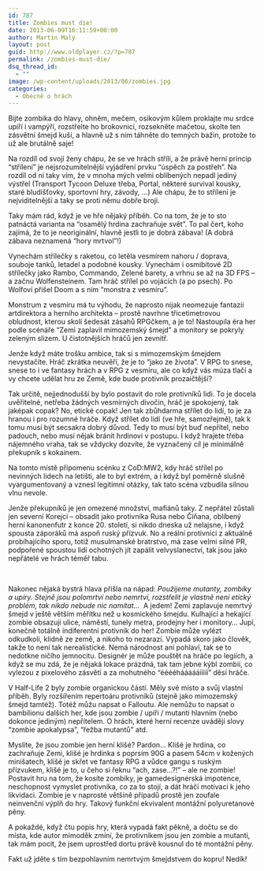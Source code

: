 ```yaml
---
id: 787
title: Zombies must die!
date: 2013-06-09T16:11:59+00:00
author: Martin Malý
layout: post
guid: http://www.oldplayer.cz/?p=787
permalink: /zombies-must-die/
dsq_thread_id:
  - ""
image: /wp-content/uploads/2013/06/zombies.jpg
categories:
  - Obecně o hrách
---
```

Bijte zombíka do hlavy, ohněm, mečem, osikovým kůlem proklajte mu srdce upíří i vampýří, rozstřelte ho brokovnicí, rozsekněte mačetou, skolte ten zásvětní šmejd kuší, a hlavně už s ním táhněte do temných bažin, protože to už ale brutálně saje!

<!--more-->

Na rozdíl od svojí ženy chápu, že se ve hrách střílí, a že právě herní princip &#8220;střílení&#8221; je nejsrozumitelnější vyjádření prvku &#8220;úspěch za postřeh&#8221;. Na rozdíl od ní taky vím, že v mnoha mých velmi oblíbených nepadl jediný výstřel (Transport Tycoon Deluxe třeba, Portal, některé survival kousky, staré bludišťovky, sportovní hry, závody, &#8230;) Ale chápu, že to střílení je nejviditelnější a taky se proti němu dobře brojí.

Taky mám rád, když je ve hře nějaký příběh. Co na tom, že je to sto patnáctá varianta na &#8220;osamělý hrdina zachraňuje svět&#8221;. To pal čert, koho zajímá, že to je neoriginální, hlavně jestli to je dobrá zábava! (A dobrá zábava neznamená &#8220;hory mrtvol&#8221;!)

Vynechám střílečky s raketou, co letěla vesmírem nahoru / doprava, souboje tanků, letadel a podobné kousky. Vynechám i osmibitové 2D střílečky jako Rambo, Commando, Zelené barety, a vrhnu se až na 3D FPS &#8211; a začnu Wolfensteinem. Tam hráč střílel po vojácích (a po psech). Po Wolfovi přišel Doom a s ním &#8220;monstra z vesmíru&#8221;.

Monstrum z vesmíru má tu výhodu, že naprosto nijak neomezuje fantazii artdirektora a herního architekta &#8211; prostě navrhne třicetimetrovou obludnost, kterou skolí šedesát zásahů RPGčkem, a je to! Nastoupila éra her podle scénáře &#8220;Zemi zaplavil mimozemský šmejd&#8221; a monitory se pokryly zeleným slizem. U čistotnějších hráčů jen zevnitř.

Jenže když máte trošku ambice, tak si s mimozemským šmejdem nevystačíte. Hráč zkrátka neuvěří, že je to &#8220;jako ze života&#8221;. V RPG to snese, snese to i ve fantasy hrách a v RPG z vesmíru, ale co když vás múza tlačí a vy chcete udělat hru ze Země, kde bude protivník prozaičtější?

Tak určitě, nejjednodušší by bylo postavit do role protivníků lidi. To je docela uvěřitelné, netřeba žádných vesmírných divočin, hráč je spokojený, tak jaképak copak? No, etické copak! Jen tak zbůhdarma střílet do lidí, to je za hranou i pro rozumné hráče. Když střílet do lidí (ve hře, samozřejmě), tak k tomu musí být secsakra dobrý důvod. Tedy to musí být buď nepřítel, nebo padouch, nebo musí nějak bránit hrdinovi v postupu. I když hrajete třeba nájemného vraha, tak se vždycky dozvíte, že vyznačený cíl je minimálně překupník s kokainem.

Na tomto místě připomenu scénku z CoD:MW2, kdy hráč střílel po nevinných lidech na letišti, ale to byl extrém, a i když byl poměrně slušně vyargumentovaný a vznesl legitimní otázky, tak tato scéna vzbudila silnou vlnu nevole.

Jenže překupníků je jen omezené množství, mafiánů taky. Z nepřátel zůstali jen severní Korejci &#8211; obsadit jako protivníka Rusa nebo Číňana, oblíbený herní kanonenfutr z konce 20. století, si nikdo dneska už nelajsne, i když spousta záporáků má aspoň ruský přízvuk. No a reální protivníci z aktuálně probíhajícího sporu, totiž musulmanské bratrstvo, má zase velmi silné PR, podpořené spoustou lidí ochotných jít zapálit velvyslanectví, tak jsou jako nepřátelé ve hrách téměř tabu.

 

Nakonec nějaká bystrá hlava přišla na nápad: _Použijeme mutanty, zombíky a upíry. Stejně jsou polomrtví nebo nemrtví, rozstřelit je vlastně není etický problém, tak nikdo nebude nic namítat&#8230;_  A jedem! Zemi zaplavuje nemrtvý šmejd v ještě větším měřítku než u kosmického šmejdu. Kulhající a hekající zombie obsazují ulice, náměstí, tunely metra, prodejny her i monitory&#8230; Jupí, konečně totálně indiferentní protivník do her! Zombie může vylézt odkudkoli, klidně ze země, a nikoho to nezarazí. Vypadá skoro jako člověk, takže to není tak nerealistické. Nemá národnost ani pohlaví, tak se to nedotkne ničího jemnocitu. Designér je může pouštět na hráče po legiích, a když se mu zdá, že je nějaká lokace prázdná, tak tam jebne kýbl zombií, co vylezou z pixelového zásvětí a za mohutného &#8220;ééééháááááííííí&#8221; děsí hráče.

V Half-Life 2 byly zombie organickou částí. Měly své místo a svůj vlastní příběh. Byly rozšířením repertoáru protivníků (stejně jako mimozemský šmejd tamtéž). Totéž můžu napsat o Falloutu. Ale nemůžu to napsat o bambilionu dalších her, kde jsou zombie / upíři / mutanti hlavním (nebo dokonce jediným) nepřítelem. O hrách, které herní recenze uvádějí slovy &#8220;zombie apokalypsa&#8221;, &#8220;řežba mutantů&#8221; atd.

Myslíte, že jsou zombie jen herní klišé? Pardon&#8230; Klišé je hrdina, co zachraňuje Zemi, klišé je hrdinka s poprsím 90G a pasem 54cm v kožených minišatech, klišé je skřet ve fantasy RPG a vůdce gangu s ruským přízvukem, klišé je to, u čeho si řeknu &#8220;ach, zase&#8230;?!&#8221; &#8211; ale ne zombie! Postavit hru na tom, že kosíte zombíky, je gamedesignérská impotence, neschopnost vymyslet protivníka, co za to stojí, a dát hráči motivaci k jeho likvidaci. Zombie je v naprosté většině případů prostě jen zoufale neinvenční výplň do hry. Takový funkční ekvivalent montážní polyuretanové pěny.

A pokaždé, když čtu popis hry, která vypadá fakt pěkně, a dočtu se do místa, kde autor mimoděk zmíní, že protivníkem jsou jen zombie a mutanti, tak mám pocit, že jsem uprostřed dortu právě kousnul do té montážní pěny.

Fakt už jděte s tím bezpohlavním nemrtvým šmejdstvem do kopru! Nedík!

<div id="google_plus_one">
  <g:plusone></g:plusone>
</div>

<div id="fb_send_like">
</div>